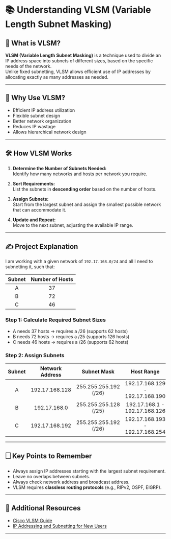 # 📚 Understanding VLSM (Variable Length Subnet Masking)

## 📌 What is VLSM?
**VLSM (Variable Length Subnet Masking)** is a technique used to divide an IP address space into subnets of different sizes, based on the specific needs of the network.  
Unlike fixed subnetting, VLSM allows efficient use of IP addresses by allocating exactly as many addresses as needed.

---

## 🎯 Why Use VLSM?
- Efficient IP address utilization
- Flexible subnet design
- Better network organization
- Reduces IP wastage
- Allows hierarchical network design

---

## 🛠 How VLSM Works

1. **Determine the Number of Subnets Needed:**  
   Identify how many networks and hosts per network you require.

2. **Sort Requirements:**  
   List the subnets in **descending order** based on the number of hosts.

3. **Assign Subnets:**  
   Start from the largest subnet and assign the smallest possible network that can accommodate it.

4. **Update and Repeat:**  
   Move to the next subnet, adjusting the available IP range.

---

## ✍️ Project Explanation

I am working with a given network of `192.17.168.0/24` and all I need to subnetting it, such that:

| Subnet | Number of Hosts |
|:------:|:---------------:|
| A      | 37              |
| B      | 72              |
| C      | 46              |

### Step 1: Calculate Required Subnet Sizes
- A needs 37 hosts → requires a /26 (supports 62 hosts)
- B needs 72 hosts → requires a /25 (supports 126 hosts)
- C needs 46 hosts → requires a /26 (supports 62 hosts)

### Step 2: Assign Subnets
| Subnet | Network Address | Subnet Mask | Host Range | Broadcast Address |
|:------:|:---------------:|:-----------:|:----------:|:-----------------:|
| A | 192.17.168.128| 255.255.255.192 (/26) | 192.17.168.129 - 192.17.168.190| 192.17.168.191 |
| B | 192.17.168.0  | 255.255.255.128 (/25) | 192.17.168.1  - 192.17.168.126 | 192.17.168.127 |
| C | 192.17.168.192| 255.255.255.192 (/26) | 192.17.168.193 - 192.17.168.254| 192.17.168.255 |

---

## 🗌 Key Points to Remember
- Always assign IP addresses starting with the largest subnet requirement.
- Leave no overlaps between subnets.
- Always check network address and broadcast address.
- VLSM requires **classless routing protocols** (e.g., RIPv2, OSPF, EIGRP).

---

## 🔗 Additional Resources
- [Cisco VLSM Guide](https://www.cisco.com/c/en/us/support/docs/ip/routing-information-protocol-rip/13788-3.html)
- [IP Addressing and Subnetting for New Users](https://www.cisco.com/c/en/us/support/docs/ip/open-shortest-path-first-ospf/13788-3.html)

---

